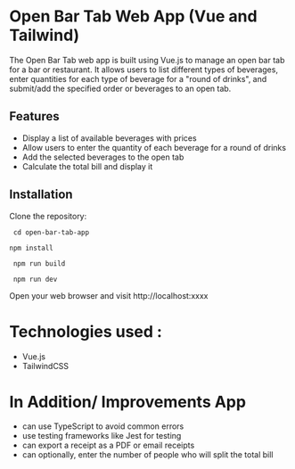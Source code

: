 # Open Bar Tab Web App (Vue and Tailwind)
The Open Bar Tab web app is built using Vue.js to manage an open bar tab for a bar or restaurant. It allows users to list different types of beverages, enter quantities for each type of beverage for a "round of drinks", and submit/add the specified order or beverages to an open tab.

## Features
- Display a list of available beverages with prices
- Allow users to enter the quantity of each beverage for a round of drinks
- Add the selected beverages to the open tab
- Calculate the total bill and display it

## Installation

 Clone the repository:

```
 cd open-bar-tab-app
```

```
npm install
```

```
 npm run build
```

```
 npm run dev
```

 Open your web browser and visit http://localhost:xxxx

# Technologies used :

- Vue.js
- TailwindCSS

# In Addition/ Improvements App
- can use TypeScript to avoid common errors
- use testing frameworks like Jest for testing
- can export a receipt as a PDF or email receipts
- can optionally, enter the number of people who will split the total bill
